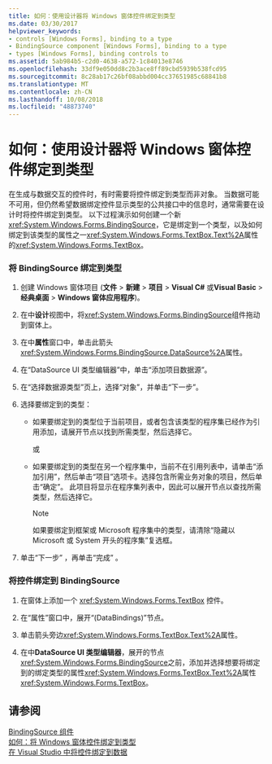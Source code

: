 ```yaml
---
title: 如何：使用设计器将 Windows 窗体控件绑定到类型
ms.date: 03/30/2017
helpviewer_keywords:
- controls [Windows Forms], binding to a type
- BindingSource component [Windows Forms], binding to a type
- types [Windows Forms], binding controls to
ms.assetid: 5ab984b5-c2d0-4638-a572-1c84013e8746
ms.openlocfilehash: 33df9e050dd8c2b3ace8ff89cbd5939b538fcd95
ms.sourcegitcommit: 8c28ab17c26bf08abbd004cc37651985c68841b8
ms.translationtype: MT
ms.contentlocale: zh-CN
ms.lasthandoff: 10/08/2018
ms.locfileid: "48873740"
---
```

# <a name="how-to-bind-a-windows-forms-control-to-a-type-using-the-designer"></a>如何：使用设计器将 Windows 窗体控件绑定到类型
在生成与数据交互的控件时，有时需要将控件绑定到类型而非对象。 当数据可能不可用，但仍然希望数据绑定控件显示类型的公共接口中的信息时，通常需要在设计时将控件绑定到类型。 以下过程演示如何创建一个新<xref:System.Windows.Forms.BindingSource>，它是绑定到一个类型，以及如何绑定到该类型的属性之一<xref:System.Windows.Forms.TextBox.Text%2A>属性的<xref:System.Windows.Forms.TextBox>。  
  
### <a name="to-bind-the-bindingsource-to-a-type"></a>将 BindingSource 绑定到类型  
  
1.  创建 Windows 窗体项目 (**文件** > **新建** > **项目** > **Visual C#** 或**Visual Basic** > **经典桌面** > **Windows 窗体应用程序**)。  
  
2.  在中**设计**视图中，将<xref:System.Windows.Forms.BindingSource>组件拖动到窗体上。  
  
3.  在中**属性**窗口中，单击此箭头<xref:System.Windows.Forms.BindingSource.DataSource%2A>属性。  
  
4.  在“DataSource UI 类型编辑器”中，单击“添加项目数据源”。  
  
5.  在“选择数据源类型”页上，选择“对象”，并单击“下一步”。  
  
6.  选择要绑定到的类型：  
  
    -   如果要绑定到的类型位于当前项目，或者包含该类型的程序集已经作为引用添加，请展开节点以找到所需类型，然后选择它。  
  
         或  
  
    -   如果要绑定到的类型在另一个程序集中，当前不在引用列表中，请单击“添加引用”，然后单击“项目”选项卡。选择包含所需业务对象的项目，然后单击“确定”。 此项目将显示在程序集列表中，因此可以展开节点以查找所需类型，然后选择它。  
  
        > [!NOTE]
        >  如果要绑定到框架或 Microsoft 程序集中的类型，请清除“隐藏以 Microsoft 或 System 开头的程序集”复选框。  
  
7.  单击“下一步” ，再单击“完成” 。  
  
### <a name="to-bind-the-control-to-the-bindingsource"></a>将控件绑定到 BindingSource  
  
1.  在窗体上添加一个 <xref:System.Windows.Forms.TextBox> 控件。  
  
2.  在“属性”窗口中，展开“(DataBindings)”节点。  
  
3.  单击箭头旁边<xref:System.Windows.Forms.TextBox.Text%2A>属性。  
  
4.  在中**DataSource UI 类型编辑器**，展开的节点<xref:System.Windows.Forms.BindingSource>之前，添加并选择想要将绑定到的绑定类型的属性<xref:System.Windows.Forms.TextBox.Text%2A>属性<xref:System.Windows.Forms.TextBox>。  
  
## <a name="see-also"></a>请参阅  
 [BindingSource 组件](../../../../docs/framework/winforms/controls/bindingsource-component.md)  
 [如何：将 Windows 窗体控件绑定到类型](../../../../docs/framework/winforms/controls/how-to-bind-a-windows-forms-control-to-a-type.md)  
 [在 Visual Studio 中将控件绑定到数据](/visualstudio/data-tools/bind-controls-to-data-in-visual-studio)
